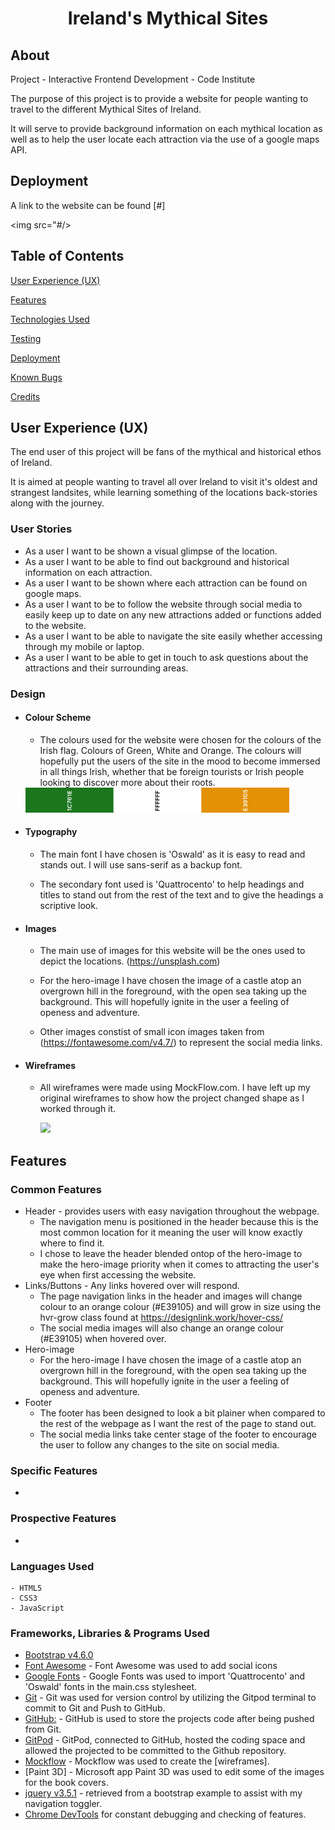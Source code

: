 <h1 align="center">Ireland's Mythical Sites</h1>

## About

Project - Interactive Frontend Development - Code Institute

The purpose of this project is to provide a website for people wanting to travel to the different Mythical Sites of Ireland.

It will serve to provide background information on each mythical location as well as to help the user locate each attraction via the use of a google maps API.

## Deployment

A link to the website can be found [#]

<img src="#/>

## Table of Contents

[User Experience (UX)](#UX)

[Features](#features)

[Technologies Used](#technologies)

[Testing](#testing)

[Deployment](#deployment)

[Known Bugs](#bugs)

[Credits](#credits)


<a name="UX"></a>
## User Experience (UX)

The end user of this project will be fans of the mythical and historical ethos of Ireland.

It is aimed at people wanting to travel all over Ireland to visit it's oldest and strangest landsites, while learning something of the locations back-stories along with the journey.

### User Stories

* As a user I want to be shown a visual glimpse of the location.
* As a user I want to be able to find out background and historical information on each attraction.
* As a user I want to be shown where each attraction can be found on google maps.
* As a user I want to be to follow the website through social media to easily keep up to date on any new attractions added or functions added to the website.
* As a user I want to be able to navigate the site easily whether accessing through my mobile or laptop.
* As a user I want to be able to get in touch to ask questions about the attractions and their surrounding areas.

### Design

- ####    Colour Scheme
    - The colours used for the website were chosen for the colours of the Irish flag. Colours of Green, White and Orange. The colours will hopefully put the users of the site in the mood to become immersed in all things Irish, whether that be foreign tourists or Irish people looking to discover more about their roots.

    <img src="assets/images/readme-images/green-white-orange.png" height="40px" />

- ####    Typography
    - The main font I have chosen is 'Oswald' as it is easy to read and stands out. I will use sans-serif as a backup font.

    - The secondary font used is 'Quattrocento' to help headings and titles to stand out from the rest of the text and to give the headings a scriptive look.

- ####    Images
    - The main use of images for this website will be the ones used to depict the locations. (https://unsplash.com)

    - For the hero-image I have chosen the image of a castle atop an overgrown hill in the foreground, with the open sea taking up the background. This will hopefully ignite in the user a feeling of openess and adventure.

    - Other images constist of small icon images taken from (https://fontawesome.com/v4.7/) to represent the social media links.

- ####    Wireframes
    - All wireframes were made using MockFlow.com. I have left up my original wireframes to show how the project changed shape as I worked through it.

        <img src="/workspace/Milestone-2/assets/images/readme-images/wireframe.png" />

<a name="features"></a>
## Features

### Common Features

* Header - provides users with easy navigation throughout the webpage.
    - The navigation menu is positioned in the header because this is the most common location for it meaning the user will know exactly where to find it.
    - I chose to leave the header blended ontop of the hero-image to make the hero-image priority when it comes to attracting the user's eye when first accessing the website.
* Links/Buttons - Any links hovered over will respond.
    - The page navigation links in the header and images will change colour to an orange colour (#E39105) and will grow in size using the hvr-grow class found at https://designlink.work/hover-css/
    - The social media images will also change an orange colour (#E39105) when hovered over.
* Hero-image
    - For the hero-image I have chosen the image of a castle atop an overgrown hill in the foreground, with the open sea taking up the background. This will hopefully ignite in the user a feeling of openess and adventure.
* Footer
    - The footer has been designed to look a bit plainer when compared to the rest of the webpage as I want the rest of the page to stand out.
    - The social media links take center stage of the footer to encourage the user to follow any changes to the site on social media.

### Specific Features

*

### Prospective Features
-   

### Languages Used

    - HTML5
    - CSS3
    - JavaScript

### Frameworks, Libraries & Programs Used

* [Bootstrap v4.6.0](https://getbootstrap.com/)
* [Font Awesome](https://fontawesome.com/) - Font Awesome was used to add social icons
* [Google Fonts](https://fonts.google.com/) - Google Fonts was used to import 'Quattrocento' and 'Oswald' fonts in the main.css stylesheet.
* [Git](https://git-scm.com/) - Git was used for version control by utilizing the Gitpod terminal to commit to Git and Push to GitHub.
* [GitHub:](https://github.com/) - GitHub is used to store the projects code after being pushed from Git.
* [GitPod](https://www.gitpod.io/) - GitPod, connected to GitHub, hosted the coding space and allowed the projected to be committed to the Github repository.
* [Mockflow](https://www.mockflow.com/) - Mockflow was used to create the [wireframes].
* [Paint 3D] - Microsoft app Paint 3D was used to edit some of the images for the book covers.
* [jquery v3.5.1](https://getbootstrap.com/) - retrieved from a bootstrap example to assist with my navigation toggler.
* [Chrome DevTools](https://developer.chrome.com/docs/devtools/) for constant debugging and checking of features.